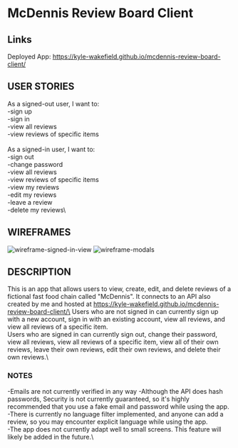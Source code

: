 # McDennis Review Board Client

## Links
Deployed App: https://kyle-wakefield.github.io/mcdennis-review-board-client/

## USER STORIES
As a signed-out user, I want to:\
-sign up\
-sign in\
-view all reviews\
-view reviews of specific items\
\
As a signed-in user, I want to:\
-sign out\
-change password\
-view all reviews\
-view reviews of specific items\
-view my reviews\
-edit my reviews\
-leave a review\
-delete my reviews\

## WIREFRAMES
![wireframe-signed-in-view](https://media.git.generalassemb.ly/user/35162/files/d78bf580-a296-11eb-8f3c-318d8b98c1bd)
![wireframe-modals](https://media.git.generalassemb.ly/user/35162/files/d9ee4f80-a296-11eb-88ca-8e9831f56653)

## DESCRIPTION
This is an app that allows users to view, create, edit, and delete reviews of a fictional fast food chain called "McDennis". It connects to an API also created by me and hosted at https://kyle-wakefield.github.io/mcdennis-review-board-client/\
Users who are not signed in can currently sign up with a new account, sign in with an existing account, view all reviews, and view all reviews of a specific item.\
Users who are signed in can currently sign out, change their password, view all reviews, view all reviews of a specific item, view all of their own reviews, leave their own reviews, edit their own reviews, and delete their own reviews.\

### NOTES
-Emails are not currently verified in any way
-Although the API does hash passwords, Security is not currently guaranteed, so it's highly recommended that you use a fake email and password while using the app.\
-There is currently no language filter implemented, and anyone can add a review, so you may encounter explicit language while using the app.\
-The app does not currently adapt well to small screens. This feature will likely be added in the future.\
